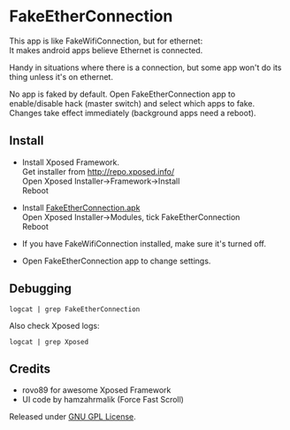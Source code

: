 FakeEtherConnection
==================

This app is like FakeWifiConnection, but for ethernet:  
It makes android apps believe Ethernet is connected.

Handy in situations where there is a connection, but some app won't do its thing unless it's on ethernet.

No app is faked by default. Open FakeEtherConnection app to enable/disable hack (master switch) and select which apps to fake. Changes take effect immediately (background apps need a reboot).


Install
-------

- Install Xposed Framework.  
  Get installer from http://repo.xposed.info/  
  Open Xposed Installer->Framework->Install  
  Reboot

- Install [FakeEtherConnection.apk](https://raw.github.com/lemonsqueeze/FakeEtherConnection/master/bin/FakeEtherConnection.apk)  
  Open Xposed Installer->Modules, tick FakeEtherConnection  
  Reboot

- If you have FakeWifiConnection installed, make sure it's turned off.

- Open FakeEtherConnection app to change settings.

Debugging
---------

`logcat | grep FakeEtherConnection`

Also check Xposed logs:

`logcat | grep Xposed`

Credits
-------

- rovo89 for awesome Xposed Framework
- UI code by hamzahrmalik (Force Fast Scroll)

Released under [GNU GPL License](https://raw.github.com/lemonsqueeze/FakeEtherConnection/master/LICENSE).
